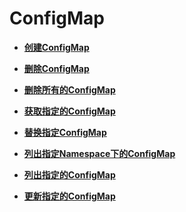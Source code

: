 # ConfigMap<a name="cce_02_0168"></a>

-   **[创建ConfigMap](创建ConfigMap.md)**  

-   **[删除ConfigMap](删除ConfigMap.md)**  

-   **[删除所有的ConfigMap](删除所有的ConfigMap.md)**  

-   **[获取指定的ConfigMap](获取指定的ConfigMap.md)**  

-   **[替换指定ConfigMap](替换指定ConfigMap.md)**  

-   **[列出指定Namespace下的ConfigMap](列出指定Namespace下的ConfigMap.md)**  

-   **[列出指定的ConfigMap](列出指定的ConfigMap.md)**  

-   **[更新指定的ConfigMap](更新指定的ConfigMap.md)**  


